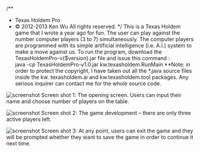 /**
 * Texas Holdem Pro 
 * © 2012-2013 Ken Wu All rights reserved. 
 */
This is a Texas Holdem game that I wrote a year ago for fun.  The user can play against the number computer players (3 to 7) simultaneously.   The computer players are programmed with its simple artificial intelligence (i.e. A.I.) system to make a move against us.
To run the program, download the TexasHoldemPro-v{$version}.jar file and issue this command :   
java -cp TexasHoldemPro-v1.0.jar kw.texasholdem.RunMain
**Note: in order to protect the copyright, I have taken out all the *.java source files inside the kw. texasholdem.ai and kw.texasholdem.tool packages.  Any serious inquirer can contact me for the whole source code.

![screenshot](https://raw.github.com/wwken/Games/master/TexasHoldemPro/screenshots/1.png) 
Screen shot 1: The opening screen.   Users can input their name and choose number of players on the table.

 ![screenshot](https://raw.github.com/wwken/Games/master/TexasHoldemPro/screenshots/1.png)
Screen shot 2: The game development – there are only three active players left.

 ![screenshot](https://raw.github.com/wwken/Games/master/TexasHoldemPro/screenshots/1.png)
Screen shot 3: At any point, users can exit the game and they will be prompted whether they want to save the game in order to continue it next time.


